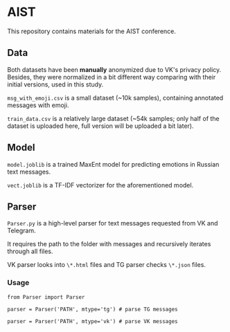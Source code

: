 # AIST
This repository contains materials for the AIST conference.

## Data
Both datasets have been **manually** anonymized due to VK's privacy policy. Besides, they were normalized in a bit different way comparing with their initial versions, used in this study.

`msg_with_emoji.csv` is a small dataset (~10k samples), containing annotated messages with emoji.

`train_data.csv` is a relatively large dataset (~54k samples; only half of the dataset is uploaded here, full version will be uploaded a bit later).

## Model
`model.joblib` is a trained MaxEnt model for predicting emotions in Russian text messages.

`vect.joblib` is a TF-IDF vectorizer for the aforementioned model.

## Parser
`Parser.py` is a high-level parser for text messages requested from VK and Telegram.

It requires the path to the folder with messages and recursively iterates through all files. 

VK parser looks into `\*.html` files and TG parser checks `\*.json` files.

### Usage
`from Parser import Parser`

`parser = Parser('PATH', mtype='tg') # parse TG messages`

`parser = Parser('PATH', mtype='vk') # parse VK messages`
